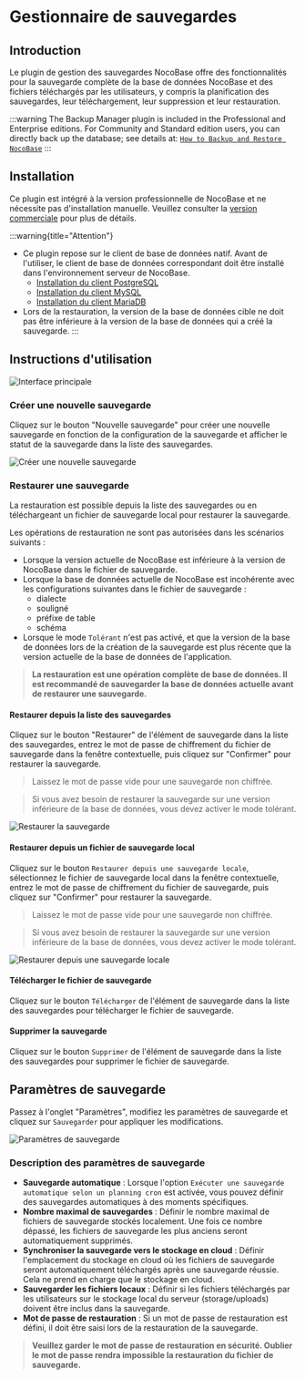 # Gestionnaire de sauvegardes

<PluginInfo licenseBundled="professional" name="backups"></PluginInfo>

## Introduction

Le plugin de gestion des sauvegardes NocoBase offre des fonctionnalités pour la sauvegarde complète de la base de données NocoBase et des fichiers téléchargés par les utilisateurs, y compris la planification des sauvegardes, leur téléchargement, leur suppression et leur restauration.

:::warning
The Backup Manager plugin is included in the Professional and Enterprise editions. For Community and Standard edition users, you can directly back up the database; see details at: [`How to Backup and Restore NocoBase`](https://www.nocobase.com/en/blog/nocobase-backup-restore)
:::


## Installation

Ce plugin est intégré à la version professionnelle de NocoBase et ne nécessite pas d'installation manuelle. Veuillez consulter la [version commerciale](https://www.nocobase.com/en/commercial) pour plus de détails.

:::warning{title="Attention"}

- Ce plugin repose sur le client de base de données natif. Avant de l'utiliser, le client de base de données correspondant doit être installé dans l'environnement serveur de NocoBase.
  - [Installation du client PostgreSQL](./installation/postgres.md)
  - [Installation du client MySQL](./installation/mysql.md)
  - [Installation du client MariaDB](./installation/mariadb.md)
- Lors de la restauration, la version de la base de données cible ne doit pas être inférieure à la version de la base de données qui a créé la sauvegarde.
  :::

## Instructions d'utilisation

![Interface principale](./static/main-screen.png)

### Créer une nouvelle sauvegarde

Cliquez sur le bouton "Nouvelle sauvegarde" pour créer une nouvelle sauvegarde en fonction de la configuration de la sauvegarde et afficher le statut de la sauvegarde dans la liste des sauvegardes.

![Créer une nouvelle sauvegarde](./static/new-backup.png)

### Restaurer une sauvegarde

La restauration est possible depuis la liste des sauvegardes ou en téléchargeant un fichier de sauvegarde local pour restaurer la sauvegarde.

Les opérations de restauration ne sont pas autorisées dans les scénarios suivants :

- Lorsque la version actuelle de NocoBase est inférieure à la version de NocoBase dans le fichier de sauvegarde.
- Lorsque la base de données actuelle de NocoBase est incohérente avec les configurations suivantes dans le fichier de sauvegarde :
  - dialecte
  - souligné
  - préfixe de table
  - schéma
- Lorsque le mode `Tolérant` n'est pas activé, et que la version de la base de données lors de la création de la sauvegarde est plus récente que la version actuelle de la base de données de l'application.

> **La restauration est une opération complète de base de données. Il est recommandé de sauvegarder la base de données actuelle avant de restaurer une sauvegarde.**

#### Restaurer depuis la liste des sauvegardes

Cliquez sur le bouton "Restaurer" de l'élément de sauvegarde dans la liste des sauvegardes, entrez le mot de passe de chiffrement du fichier de sauvegarde dans la fenêtre contextuelle, puis cliquez sur "Confirmer" pour restaurer la sauvegarde.

> Laissez le mot de passe vide pour une sauvegarde non chiffrée.

> Si vous avez besoin de restaurer la sauvegarde sur une version inférieure de la base de données, vous devez activer le mode tolérant.

![Restaurer la sauvegarde](./static/restore-backup.png)

#### Restaurer depuis un fichier de sauvegarde local

Cliquez sur le bouton `Restaurer depuis une sauvegarde locale`, sélectionnez le fichier de sauvegarde local dans la fenêtre contextuelle, entrez le mot de passe de chiffrement du fichier de sauvegarde, puis cliquez sur "Confirmer" pour restaurer la sauvegarde.

> Laissez le mot de passe vide pour une sauvegarde non chiffrée.

> Si vous avez besoin de restaurer la sauvegarde sur une version inférieure de la base de données, vous devez activer le mode tolérant.

![Restaurer depuis une sauvegarde locale](./static/restore-from-local.png)

#### Télécharger le fichier de sauvegarde

Cliquez sur le bouton `Télécharger` de l'élément de sauvegarde dans la liste des sauvegardes pour télécharger le fichier de sauvegarde.

#### Supprimer la sauvegarde

Cliquez sur le bouton `Supprimer` de l'élément de sauvegarde dans la liste des sauvegardes pour supprimer le fichier de sauvegarde.

## Paramètres de sauvegarde

Passez à l'onglet "Paramètres", modifiez les paramètres de sauvegarde et cliquez sur `Sauvegarder` pour appliquer les modifications.

![Paramètres de sauvegarde](./static/backup-settings.png)

### Description des paramètres de sauvegarde

- **Sauvegarde automatique** : Lorsque l'option `Exécuter une sauvegarde automatique selon un planning cron` est activée, vous pouvez définir des sauvegardes automatiques à des moments spécifiques.
- **Nombre maximal de sauvegardes** : Définir le nombre maximal de fichiers de sauvegarde stockés localement. Une fois ce nombre dépassé, les fichiers de sauvegarde les plus anciens seront automatiquement supprimés.
- **Synchroniser la sauvegarde vers le stockage en cloud** : Définir l'emplacement du stockage en cloud où les fichiers de sauvegarde seront automatiquement téléchargés après une sauvegarde réussie. Cela ne prend en charge que le stockage en cloud.
- **Sauvegarder les fichiers locaux** : Définir si les fichiers téléchargés par les utilisateurs sur le stockage local du serveur (storage/uploads) doivent être inclus dans la sauvegarde.
- **Mot de passe de restauration** : Si un mot de passe de restauration est défini, il doit être saisi lors de la restauration de la sauvegarde.

> **Veuillez garder le mot de passe de restauration en sécurité. Oublier le mot de passe rendra impossible la restauration du fichier de sauvegarde.**
